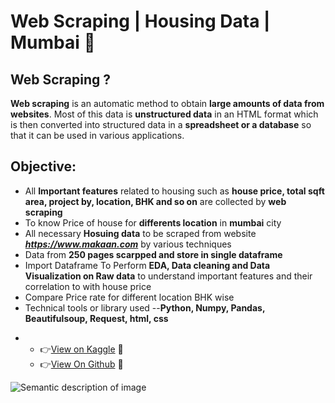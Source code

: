 #  Web Scraping | Housing Data | Mumbai 🏡
## Web Scraping ?
**Web scraping** is an automatic method to obtain **large amounts of data from websites**. Most of this data is **unstructured data** in an HTML format which is then converted into structured data in a **spreadsheet or a database** so that it can be used in various applications.

## Objective:
* All **Important features** related to housing such as **house price, total sqft area, project by, location, BHK and so on** are collected by **web scraping**
* To know Price of house for **differents location** in **mumbai** city 
* All necessary **Hosuing data** to be scraped from website ***https://www.makaan.com*** by various techniques
* Data from **250 pages scarpped and store in single dataframe**
* Import Dataframe To Perform **EDA, Data cleaning and Data Visualization on Raw data** to understand important features and their correlation to with house price
* Compare Price rate for different location BHK wise
* Technical tools or library used --**Python, Numpy, Pandas, Beautifulsoup, Request, html, css** 
- 
  -  👉<a href="https://www.kaggle.com/code/karanchinchpure/predict-price-of-used-cars-regression-problem">View on Kaggle</a> 💝
  -  👉<a href="https://github.com/karanchinch10/Oldcar_Sell_Regression/blob/main/predict-price-of-oldcars-regression-problem.ipynb">View On Github</a> 💝

![Semantic description of image](https://fiverr-res.cloudinary.com/images/q_auto,f_auto/gigs/58549269/original/b11c5667c526a1c0be720f9aca49ac04ecea5326/create-web-scraper-web-crawler-and-bots-to-automate-task.png "House Web Scraping")


